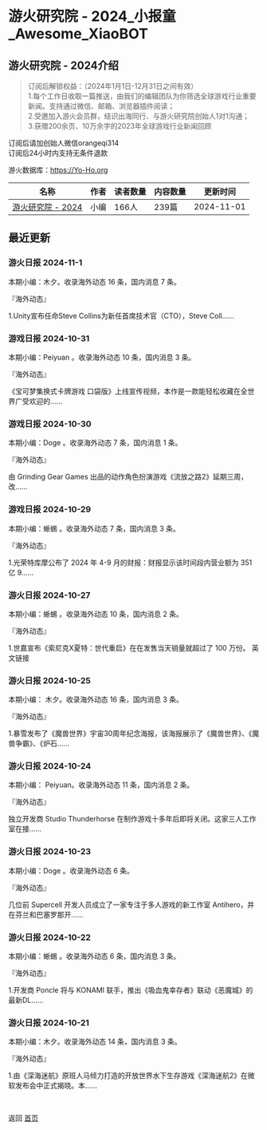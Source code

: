 # 游火研究院 - 2024_小报童_Awesome_XiaoBOT

## 游火研究院 - 2024介绍
> 订阅后解锁权益：（2024年1月1日-12月31日之间有效）    
1.每个工作日收取一篇推送，由我们的编辑团队为你筛选全球游戏行业重要新闻。支持通过微信、邮箱、浏览器插件阅读；    
2.受邀加入游火会员群，结识出海同行、与游火研究院创始人1对1沟通；    
3.获赠200余页、10万余字的2023年全球游戏行业新闻回顾    
    
订阅后请加创始人微信orangeqi314    
订阅后24小时内支持无条件退款    
    
游火数据库：https://Yo-Ho.org  
  


|名称|作者|读者数量|内容数量|更新时间|
|---|---|---|---|---|
|[游火研究院 - 2024](https://xiaobot.net/p/YoHo2024?refer=0b133df9-27dc-423b-8101-639049001c13)|小编|166人|239篇|2024-11-01|

## 最近更新
### 游火日报 2024-11-1

本期小编：木夕。收录海外动态 16 条，国内消息 7 条。

『海外动态』

1.Unity宣布任命Steve Collins为新任首席技术官（CTO），Steve Coll......

### 游戏日报 2024-10-31

本期小编：Peiyuan 。收录海外动态 10 条，国内消息 3 条。

『海外动态』

《宝可梦集换式卡牌游戏 口袋版》上线宣传视频，本作是一款能轻松收藏在全世界广受欢迎的......

### 游戏日报 2024-10-30

本期小编：Doge 。收录海外动态 7 条，国内消息 1 条。

『海外动态』

由 Grinding Gear Games 出品的动作角色扮演游戏《流放之路2》延期三周，改......

### 游戏日报 2024-10-29

本期小编：蜥蜴 。收录海外动态 7 条，国内消息 3 条。

『海外动态』

1.光荣特库摩公布了 2024 年 4-9 月的财报：财报显示该时间段内营业额为 351 亿 9......

### 游火日报 2024-10-27

本期小编：蜥蜴 。收录海外动态 10 条，国内消息 2 条。

『海外动态』

1.世嘉宣布《索尼克X夏特：世代重启》在在发售当天销量就超过了 100 万份。 英文链接

### 游火日报 2024-10-25

本期小编： 木夕。收录海外动态 16 条，国内消息 3 条。

『海外动态』

1.暴雪发布了《魔兽世界》宇宙30周年纪念海报，该海报展示了《魔兽世界》、《魔兽争霸》、《炉石......

### 游火日报 2024-10-24

本期小编： Peiyuan。收录海外动态 11 条，国内消息 2 条。

『海外动态』

独立开发商 Studio Thunderhorse 在制作游戏十多年后即将关闭。这家三人工作室在接......

### 游火日报 2024-10-23

本期小编：Doge 。收录海外动态 6 条。

『海外动态』

几位前 Supercell 开发人员成立了一家专注于多人游戏的新工作室 Antihero，并在芬兰和巴塞罗那开......

### 游火日报 2024-10-22

本期小编：蜥蜴 。收录海外动态 6 条，国内消息 3 条。

『海外动态』

1.开发商 Poncle 将与 KONAMI 联手，推出《吸血鬼幸存者》联动《恶魔城》的最新DL......

### 游火日报 2024-10-21

本期小编：木夕。收录海外动态 14 条，国内消息 3 条。

『海外动态』

1.由《深海迷航》原班人马倾力打造的开放世界水下生存游戏《深海迷航2》在微软发布会中正式揭晓。本......


<a href="https://github.com/Reno9527/awesome-xiaobot" style="color: white; text-decoration: none;">awesome-xiaobot</a>

返回 [首页](../README.md)
